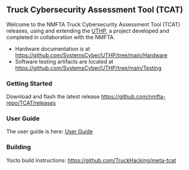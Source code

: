 ## Truck Cybersecurity Assessment Tool (TCAT)

Welcome to the NMFTA Truck Cybersecurity Assessment Tool (TCAT) releases, using and extending the [UTHP](https://github.com/SystemsCyber/UTHP), a project developed and completed in collaboration with the NMFTA.
* Hardware documentation is at https://github.com/SystemsCyber/UTHP/tree/main/Hardware
* Software testing artifacts are located at https://github.com/SystemsCyber/UTHP/tree/main/Testing

### Getting Started

Download and flash the latest release https://github.com/nmfta-repo/TCAT/releases

### User Guide

The user guide is here: [User Guide](Instruction_Manual.md)

### Building

Yocto build instructions: https://github.com/TruckHacking/meta-tcat
